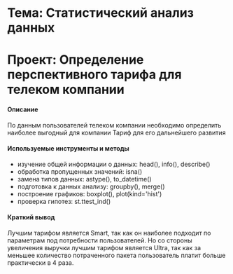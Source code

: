 # Тема: Статистический анализ данных
# Проект: Определение перспективного тарифа для телеком компании

#### Описание
По данным пользователей телеком компании необходимо определить наиболее выгодный для компании Тариф для его дальнейшего развития

#### Используемые инструменты и методы
* изучение общей информации о данных: head(), info(), describe()
* обработка пропущенных значений: isna()
* замена типов данных: astype(), to_datetime()
* подготовка к данных анализу: groupby(), merge()
* построение графиков: boxplot(), plot(kind='hist')
* проверка гипотез: st.ttest_ind()

#### Краткий вывод
Лучшим тарифом является Smart, так как он наиболее подходит по параметрам под потребности пользователей. Но со стороны увеличения выручки лучшим тарифом является Ultra, так как за меньшее количество потраченного пакета пользователь платит больше практически в 4 раза.

